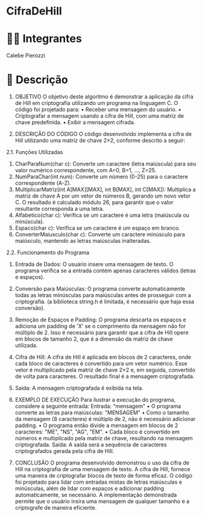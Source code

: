 # CifraDeHill

# 🧑‍🎓 Integrantes
Calebe Pierozzi

# 📝 Descrição

1. OBJETIVO
O objetivo deste algoritmo é demonstrar a aplicação da cifra de Hill em criptografia utilizando um programa na linguagem C. O código foi projetado para:
•	Receber uma mensagem do usuário.
•	Criptografar a mensagem usando a cifra de Hill, com uma matriz de chave predefinida.
•	Exibir a mensagem cifrada.

2. DESCRIÇÃO DO CÓDIGO
O código desenvolvido implementa a cifra de Hill utilizando uma matriz de chave 2×2, conforme descrito a seguir:

2.1. Funções Utilizadas
1.	CharParaNum(char c): Converte um caractere (letra maiúscula) para seu valor numérico correspondente, com A=0, B=1, ..., Z=25.
2.	NumParaChar(int num): Converte um número (0-25) para o caractere correspondente (A-Z).
3.	MultiplicarMatriz(int A[MAX][MAX], int B[MAX], int C[MAX]): Multiplica a matriz de chave A por um vetor de números B, gerando um novo vetor C. O resultado é calculado módulo 26, para garantir que o valor resultante corresponda a uma letra.
4.	Alfabetico(char c): Verifica se um caractere é uma letra (maiúscula ou minúscula).
5.	Espaco(char c): Verifica se um caractere é um espaço em branco.
6.	ConverterMaiusculo(char c): Converte um caractere minúsculo para maiúsculo, mantendo as letras maiúsculas inalteradas.

2.2. Funcionamento do Programa
1.	Entrada de Dados: O usuário insere uma mensagem de texto. O programa verifica se a entrada contém apenas caracteres válidos (letras e espaços).
2.	Conversão para Maiúsculas: O programa converte automaticamente todas as letras minúsculas para maiúsculas antes de prosseguir com a criptografia. (a biblioteca string.h é limitada, é necessário que haja essa conversão).
3.	Remoção de Espaços e Padding: O programa descarta os espaços e adiciona um padding de 'X' se o comprimento da mensagem não for múltiplo de 2. Isso é necessário para garantir que a cifra de Hill opere em blocos de tamanho 2, que é a dimensão da matriz de chave utilizada.
4.	Cifra de Hill: A cifra de Hill é aplicada em blocos de 2 caracteres, onde cada bloco de caracteres é convertido para um vetor numérico. Esse vetor é multiplicado pela matriz de chave 2×2 e, em seguida, convertido de volta para caracteres. O resultado final é a mensagem criptografada.
5.	Saída: A mensagem criptografada é exibida na tela.
   
3. EXEMPLO DE EXECUÇÃO
Para ilustrar a execução do programa, considere a seguinte entrada:
Entrada: "mensagem"
•	O programa converte as letras para maiúsculas: "MENSAGEM"
•	Como o tamanho da mensagem (8 caracteres) é múltiplo de 2, não é necessário adicionar padding.
•	O programa então divide a mensagem em blocos de 2 caracteres: "ME", "NS", "AG", "EM".
•	Cada bloco é convertido em números e multiplicado pela matriz de chave, resultando na mensagem criptografada.
Saída: A saída será a sequência de caracteres criptografados gerada pela cifra de Hill.

4. CONCLUSÃO
O programa desenvolvido demonstrou o uso da cifra de Hill na criptografia de uma mensagem de texto. A cifra de Hill, fornece uma maneira de criptografar blocos de texto de forma eficaz. O código foi projetado para lidar com entradas mistas de letras maiúsculas e minúsculas, além de lidar com espaços e adicionar padding automaticamente, se necessário. A implementação demonstrada permite que o usuário insira uma mensagem de qualquer tamanho e a criptografe de maneira eficiente.
